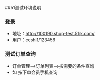 ##51测试环境说明
### 登录
* 地址：http://100190.shop-test.51jk.com/
* 用户：ceshi1/123456

### 测试订单查询
* 订单管理-->订单列表-->按需要的条件查询
* 如 按下单会员手机查询
